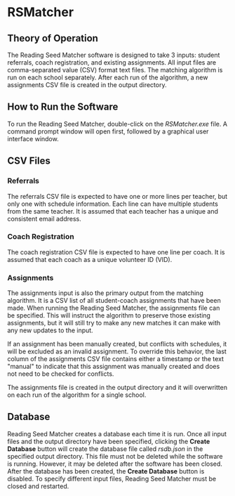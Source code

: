 # RSMatcher

## Theory of Operation

The Reading Seed Matcher software is designed to take 3 inputs: student
referrals, coach registration, and existing assignments. All input files
are comma-separated value (CSV) format text files. The matching algorithm
is run on each school separately. After each run of the algorithm, a new
assignments CSV file is created in the output directory.

## How to Run the Software

To run the Reading Seed Matcher, double-click on the _RSMatcher.exe_
file. A command prompt window will open first, followed by a graphical user
interface window.

## CSV Files

### Referrals

The referrals CSV file is expected to have one or more lines per teacher, but
only one with schedule information. Each line can have multiple students from
the same teacher. It is assumed that each teacher has a unique and consistent
email address.

### Coach Registration

The coach registration CSV file is expected to have one line per coach. It is
assumed that each coach as a unique volunteer ID (VID).

### Assignments

The assignments input is also the primary output from the matching algorithm.
It is a CSV list of all student-coach assignments that have been made. When
running the Reading Seed Matcher, the assignments file can be specified. This
will instruct the algorithm to preserve those existing assignments, but it
will still try to make any new matches it can make with any new updates to
the input.

If an assignment has been manually created, but conflicts with schedules, it
will be excluded as an invalid assignment. To override this behavior, the
last column of the assignments CSV file contains either a timestamp or the
text "manual" to indicate that this assignment was manually created and does
not need to be checked for conflicts.

The assignments file is created in the output directory and it will
overwritten on each run of the algorithm for a single school.

## Database

Reading Seed Matcher creates a database each time it is run. Once all input
files and the output directory have been specified, clicking the
**Create Database** button will create the database file called _rsdb.json_
in the specified output directory. This file must not be deleted while the
software is running. However, it may be deleted after the software has been
closed. After the database has been created, the **Create Database** button
is disabled. To specify different input files, Reading Seed Matcher must be
closed and restarted.